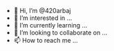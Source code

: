 - 👋 Hi, I’m @420arbaj
- 👀 I’m interested in ...
- 🌱 I’m currently learning ...
- 💞️ I’m looking to collaborate on ...
- 📫 How to reach me ...

<!---
420arbaj/420arbaj is a ✨ special ✨ repository because its `README.md` (this file) appears on your GitHub profile.
You can click the Preview link to take a look at your changes.
--->

